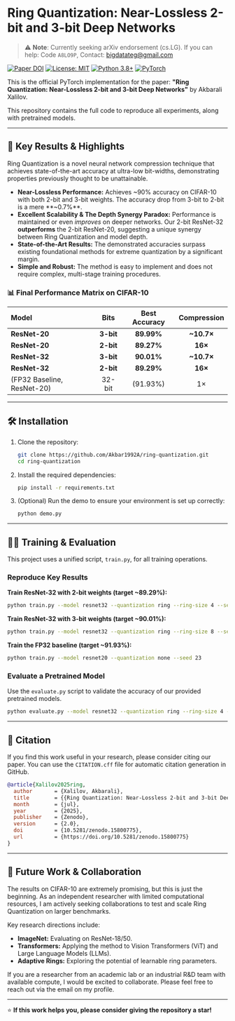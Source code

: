 # Ring Quantization: Near-Lossless 2-bit and 3-bit Deep Networks

> ⚠️ **Note**: Currently seeking arXiv endorsement (cs.LG). If you can help: Code `A8LO9P`, Contact: bigdatateg@gmail.com

[![Paper DOI](https://zenodo.org/badge/DOI/10.5281/zenodo.15800775.svg)](https://doi.org/10.5281/zenodo.15800775)
[![License: MIT](https://img.shields.io/badge/License-MIT-yellow.svg)](https://opensource.org/licenses/MIT)
[![Python 3.8+](https://img.shields.io/badge/python-3.8+-blue.svg)](https://www.python.org/downloads/release/python-380/)
[![PyTorch](https://img.shields.io/badge/PyTorch-%23EE4C2C.svg?style=flat&logo=PyTorch&logoColor=white)](https://pytorch.org/)

This is the official PyTorch implementation for the paper: **"Ring Quantization: Near-Lossless 2-bit and 3-bit Deep Networks"** by Akbarali Xalilov.

This repository contains the full code to reproduce all experiments, along with pretrained models.

---

## 🚀 Key Results & Highlights

Ring Quantization is a novel neural network compression technique that achieves state-of-the-art accuracy at ultra-low bit-widths, demonstrating properties previously thought to be unattainable.

*   **Near-Lossless Performance:** Achieves ~90% accuracy on CIFAR-10 with both 2-bit and 3-bit weights. The accuracy drop from 3-bit to 2-bit is a mere **~0.7%**.
*   **Excellent Scalability & The Depth Synergy Paradox:** Performance is maintained or even *improves* on deeper networks. Our 2-bit ResNet-32 **outperforms** the 2-bit ResNet-20, suggesting a unique synergy between Ring Quantization and model depth.
*   **State-of-the-Art Results:** The demonstrated accuracies surpass existing foundational methods for extreme quantization by a significant margin.
*   **Simple and Robust:** The method is easy to implement and does not require complex, multi-stage training procedures.

### 📊 Final Performance Matrix on CIFAR-10

| Model | Bits | Best Accuracy | Compression |
|:---|:---:|:---:|:---:|
| **ResNet-20** | **3-bit** | **89.99%** | **~10.7×** |
| **ResNet-20** | **2-bit** | **89.27%** | **16×** |
| **ResNet-32** | **3-bit** | **90.01%** | **~10.7×** |
| **ResNet-32** | **2-bit** | **89.29%** | **16×** |
| (FP32 Baseline, ResNet-20) | 32-bit | (91.93%) | 1× |

---

## 🛠️ Installation

1.  Clone the repository:
    ```bash
    git clone https://github.com/Akbar1992A/ring-quantization.git
    cd ring-quantization
    ```

2.  Install the required dependencies:
    ```bash
    pip install -r requirements.txt
    ```

3.  (Optional) Run the demo to ensure your environment is set up correctly:
    ```bash
    python demo.py
    ```

---

## 🏃‍♀️ Training & Evaluation

This project uses a unified script, `train.py`, for all training operations.

### Reproduce Key Results

**Train ResNet-32 with 2-bit weights (target ~89.29%):**
```bash
python train.py --model resnet32 --quantization ring --ring-size 4 --seed 42
```

**Train ResNet-32 with 3-bit weights (target ~90.01%):**
```bash
python train.py --model resnet32 --quantization ring --ring-size 8 --seed 42
```

**Train the FP32 baseline (target ~91.93%):**
```bash
python train.py --model resnet20 --quantization none --seed 23
```

### Evaluate a Pretrained Model

Use the `evaluate.py` script to validate the accuracy of our provided pretrained models.

```bash
python evaluate.py --model resnet32 --quantization ring --ring-size 4 --checkpoint ./pretrained/best_ResNet32_ring4.pth
```

---

## 🤝 Citation

If you find this work useful in your research, please consider citing our paper. You can use the `CITATION.cff` file for automatic citation generation in GitHub.

```bibtex
@article{Xalilov2025ring,
  author       = {Xalilov, Akbarali},
  title        = {{Ring Quantization: Near-Lossless 2-bit and 3-bit Deep Networks}},
  month        = {jul},
  year         = {2025},
  publisher    = {Zenodo},
  version      = {2.0},
  doi          = {10.5281/zenodo.15800775},
  url          = {https://doi.org/10.5281/zenodo.15800775}
}
```

---

## 🔬 Future Work & Collaboration

The results on CIFAR-10 are extremely promising, but this is just the beginning. As an independent researcher with limited computational resources, I am actively seeking collaborations to test and scale Ring Quantization on larger benchmarks.

Key research directions include:

*   **ImageNet:** Evaluating on ResNet-18/50.
*   **Transformers:** Applying the method to Vision Transformers (ViT) and Large Language Models (LLMs).
*   **Adaptive Rings:** Exploring the potential of learnable ring parameters.

If you are a researcher from an academic lab or an industrial R&D team with available compute, I would be excited to collaborate. Please feel free to reach out via the email on my profile.

---

⭐ **If this work helps you, please consider giving the repository a star!**
